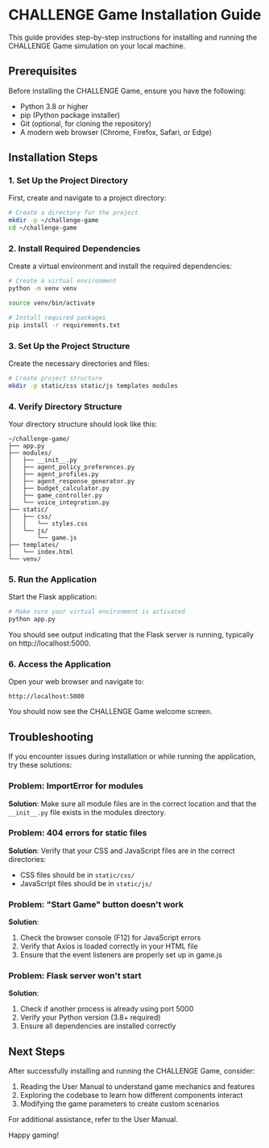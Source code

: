 # CHALLENGE Game Installation Guide

This guide provides step-by-step instructions for installing and running the CHALLENGE Game simulation on your local machine.

## Prerequisites

Before installing the CHALLENGE Game, ensure you have the following:

- Python 3.8 or higher
- pip (Python package installer)
- Git (optional, for cloning the repository)
- A modern web browser (Chrome, Firefox, Safari, or Edge)

## Installation Steps

### 1. Set Up the Project Directory

First, create and navigate to a project directory:

```bash
# Create a directory for the project
mkdir -p ~/challenge-game
cd ~/challenge-game
```

### 2. Install Required Dependencies

Create a virtual environment and install the required dependencies:

```bash
# Create a virtual environment
python -m venv venv

source venv/bin/activate

# Install required packages
pip install -r requirements.txt
```

### 3. Set Up the Project Structure

Create the necessary directories and files:

```bash
# Create project structure
mkdir -p static/css static/js templates modules
```

### 4. Verify Directory Structure

Your directory structure should look like this:

```
~/challenge-game/
├── app.py
├── modules/
│   ├── __init__.py
│   ├── agent_policy_preferences.py
│   ├── agent_profiles.py
│   ├── agent_response_generator.py
│   ├── budget_calculator.py
│   ├── game_controller.py
│   └── voice_integration.py
├── static/
│   ├── css/
│   │   └── styles.css
│   └── js/
│       └── game.js
├── templates/
│   └── index.html
└── venv/
```

### 5. Run the Application

Start the Flask application:

```bash
# Make sure your virtual environment is activated
python app.py
```

You should see output indicating that the Flask server is running, typically on http://localhost:5000.

### 6. Access the Application

Open your web browser and navigate to:

```
http://localhost:5000
```

You should now see the CHALLENGE Game welcome screen.

## Troubleshooting

If you encounter issues during installation or while running the application, try these solutions:

### Problem: ImportError for modules

**Solution**: Make sure all module files are in the correct location and that the `__init__.py` file exists in the modules directory.

### Problem: 404 errors for static files

**Solution**: Verify that your CSS and JavaScript files are in the correct directories:
- CSS files should be in `static/css/`
- JavaScript files should be in `static/js/`

### Problem: "Start Game" button doesn't work

**Solution**: 
1. Check the browser console (F12) for JavaScript errors
2. Verify that Axios is loaded correctly in your HTML file
3. Ensure that the event listeners are properly set up in game.js

### Problem: Flask server won't start

**Solution**:
1. Check if another process is already using port 5000
2. Verify your Python version (3.8+ required)
3. Ensure all dependencies are installed correctly

## Next Steps

After successfully installing and running the CHALLENGE Game, consider:

1. Reading the User Manual to understand game mechanics and features
2. Exploring the codebase to learn how different components interact
3. Modifying the game parameters to create custom scenarios

For additional assistance, refer to the User Manual.

Happy gaming!